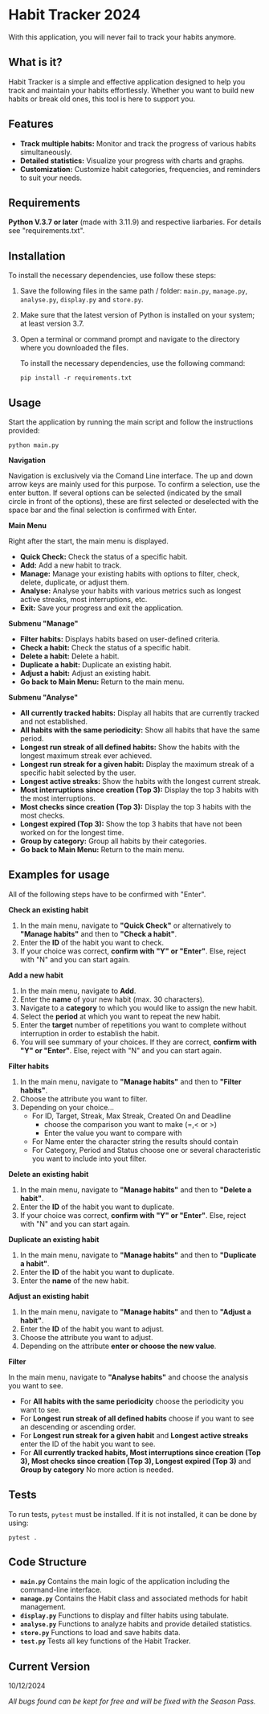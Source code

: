 # Habit Tracker 2024

With this application, you will never fail to track your habits anymore.

## What is it?

Habit Tracker is a simple and effective application designed to help you track and maintain your habits effortlessly. Whether you want to build new habits or break old ones, this tool is here to support you.

## Features

- **Track multiple habits:** Monitor and track the progress of various habits simultaneously.
- **Detailed statistics:** Visualize your progress with charts and graphs.
- **Customization:** Customize habit categories, frequencies, and reminders to suit your needs.

## Requirements 
**Python V.3.7 or later** (made with 3.11.9) and respective liarbaries. For details see "requirements.txt".

## Installation

To install the necessary dependencies, use follow these steps:

1. Save the following files in the same path / folder: `main.py`, `manage.py`, `analyse.py`, `display.py` and `store.py`.
2. Make sure that the latest version of Python is installed on your system; at least version 3.7.
3. Open a terminal or command prompt and navigate to the directory where you downloaded the files.

    To install the necessary dependencies, use the following command:

    ```shell
    pip install -r requirements.txt
    ```

## Usage
Start the application by running the main script and follow the instructions provided:
```shell
python main.py
```
**Navigation**

Navigation is exclusively via the Comand Line interface. The up and down arrow keys are mainly used for this purpose. To confirm a selection, use the enter button. If several options can be selected (indicated by the small circle in front of the options), these are first selected or deselected with the space bar and the final selection is confirmed with Enter.


**Main Menu**

Right after the start, the main menu is displayed.

- **Quick Check:** Check the status of a specific habit.
- **Add:** Add a new habit to track.
- **Manage:** Manage your existing habits with options to filter, check, delete, duplicate, or adjust them.
- **Analyse:** Analyse your habits with various metrics such as longest active streaks, most interruptions, etc.
- **Exit:** Save your progress and exit the application.

**Submenu "Manage"**
- **Filter habits:** Displays habits based on user-defined criteria.
- **Check a habit:** Check the status of a specific habit.
- **Delete a habit:** Delete a habit. 
- **Duplicate a habit:** Duplicate an existing habit.
- **Adjust a habit:** Adjust an existing habit.
- **Go back to Main Menu:** Return to the main menu.

**Submenu "Analyse"**
- **All currently tracked habits:** Display all habits that are currently tracked and not established.
- **All habits with the same periodicity:** Show all habits that have the same period.
- **Longest run streak of all defined habits:** Show the habits with the longest maximum streak ever achieved.
- **Longest run streak for a given habit:** Display the maximum streak of a specific habit selected by the user.
- **Longest active streaks:** Show the habits with the longest current streak.
- **Most interruptions since creation (Top 3):** Display the top 3 habits with the most interruptions.
- **Most checks since creation (Top 3):** Display the top 3 habits with the most checks.
- **Longest expired (Top 3):** Show the top 3 habits that have not been worked on for the longest time.
- **Group by category:** Group all habits by their categories.
- **Go back to Main Menu:** Return to the main menu.

## Examples for usage
All of the following steps have to be confirmed with "Enter".

**Check an existing habit**
1. In the main menu, navigate to **"Quick Check"** or alternatively to **"Manage habits"** and then to **"Check a habit"**.
2. Enter the **ID** of the habit you want to check.
3. If your choice was correct, **confirm with "Y" or "Enter"**. Else, reject with "N" and you can start again. 

**Add a new habit**
1. In the main menu, navigate to **Add**.
2. Enter the **name** of your new habit (max. 30 characters).
3. Navigate to a **category** to which you would like to assign the new habit.
4. Select the **period** at which you want to repeat the new habit.
5. Enter the **target** number of repetitions you want to complete without interruption in order to establish the habit.
6. You will see summary of your choices. If they are correct, **confirm with "Y" or "Enter"**. Else, reject with "N" and you can start again. 

**Filter habits**
1. In the main menu, navigate to **"Manage habits"** and then to **"Filter habits"**.
2. Choose the attribute you want to filter.
3. Depending on your choice...
    - For ID, Target, Streak, Max Streak, Created On and Deadline 
        -   choose the comparison you want to make (=,< or >)
        - Enter the value you want to compare with
    - For Name enter the character string the results should contain
    - For Category, Period and Status choose one or several characteristic you want to include into yout filter.

**Delete an existing habit**
1. In the main menu, navigate to **"Manage habits"** and then to **"Delete a habit"**.
2. Enter the **ID** of the habit you want to duplicate.
3. If your choice was correct, **confirm with "Y" or "Enter"**. Else, reject with "N" and you can start again. 

**Duplicate an existing habit**
1. In the main menu, navigate to **"Manage habits"** and then to **"Duplicate a habit"**.
2. Enter the **ID** of the habit you want to duplicate.
3. Enter the **name** of the new habit.

**Adjust an existing habit**
1. In the main menu, navigate to **"Manage habits"** and then to **"Adjust a habit"**.
2. Enter the **ID** of the habit you want to adjust.
3. Choose the attribute you want to adjust.
4. Depending on the attribute **enter or choose the new value**.

**Filter**

In the main menu, navigate to **"Analyse habits"** and choose the analysis you want to see.
- For **All habits with the same periodicity** choose the periodicity you want to see.
- For **Longest run streak of all defined habits** choose if you want to see an descending or ascending order. 
- For **Longest run streak for a given habit** and **Longest active streaks**  enter the ID of the habit you want to see.
- For **All currently tracked habits, Most interruptions since creation (Top 3), Most checks since creation (Top 3), Longest expired (Top 3)** and **Group by category** No more action is needed.

## Tests
To run tests, `pytest` must be installed. If it is not installed, it can be done by using:
```shell
pytest .
```

## Code Structure
- **`main.py`** Contains the main logic of the application including the command-line interface.
- **`manage.py`** Contains the Habit class and associated methods for habit management.
- **`display.py`** Functions to display and filter habits using tabulate.
- **`analyse.py`** Functions to analyze habits and provide detailed statistics.
- **`store.py`** Functions to load and save habits data.
- **`test.py`** Tests all key functions of the Habit Tracker.

## Current Version
10/12/2024

*All bugs found can be kept for free and will be fixed with the Season Pass.*